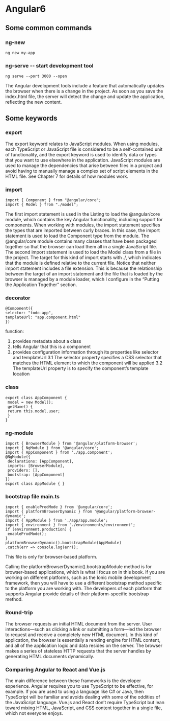 # Angular6
## Some common commands
### ng-new

```
ng new my-app
```
### ng-serve -- start development tool

```
ng serve --port 3000 --open
```
The Angular development tools include a feature that automatically updates the browser when there is
a change in the project. As soon as you save the index.html file, the server will detect the change and update
the application, reflecting the new content.


## Some keywords
### export
The export keyword relates to JavaScript modules. When using modules, each TypeScript or JavaScript
file is considered to be a self-contained unit of functionality, and the export keyword is used to identify
data or types that you want to use elsewhere in the application. JavaScript modules are used to manage the
dependencies that arise between files in a project and avoid having to manually manage a complex set of
script elements in the HTML file. See Chapter 7 for details of how modules work.

### import
```
import { Component } from "@angular/core";
import { Model } from "./model";
```

The first import statement is used in the Listing to load the @angular/core module, which contains
the key Angular functionality, including support for components. When working with modules, the import
statement specifies the types that are imported between curly braces. In this case, the import statement is
used to load the Component type from the module. The @angular/core module contains many classes that
have been packaged together so that the browser can load them all in a single JavaScript file.
The second import statement is used to load the Model class from a file in the project. The target for this
kind of import starts with ./, which indicates that the module is defined relative to the current file.
Notice that neither import statement includes a file extension. This is because the relationship between
the target of an import statement and the file that is loaded by the browser is managed by a module loader,
which I configure in the “Putting the Application Together” section.

### decorator
```
@Component({
selector: "todo-app",
templateUrl: "app.component.html"
})
```

function: 
1. provides metadata about a class
2. tells Angular that this is a component
3. provides configuration information through its properties like selector and templateUrl
 3.1 The selector property specifies a CSS selector that matches the HTML element to which the component will be applied
 3.2 The templateUrl property is to specify the component’s template location


### class
```
export class AppComponent {
 model = new Model();
 getName() {
 return this.model.user;
 }
}
```

### ng-module
```
import { BrowserModule } from '@angular/platform-browser';
import { NgModule } from '@angular/core';
import { AppComponent } from './app.component';
@NgModule({
 declarations: [AppComponent],
 imports: [BrowserModule],
 providers: [],
 bootstrap: [AppComponent]
})
export class AppModule { }
```
### bootstrap file main.ts 
```
import { enableProdMode } from '@angular/core';
import { platformBrowserDynamic } from '@angular/platform-browser-dynamic';
import { AppModule } from './app/app.module';
import { environment } from './environments/environment';
if (environment.production) {
 enableProdMode();
}
platformBrowserDynamic().bootstrapModule(AppModule)
.catch(err => console.log(err));
```
This file is only for browser-based platform.

Calling the platformBrowserDynamic().bootstrapModule method is for browser-based applications,
which is what I focus on in this book. If you are working on different platforms, such as the Ionic mobile
development framework, then you will have to use a different bootstrap method specific to the platform you are
working with. The developers of each platform that supports Angular provide details of their platform-specific
bootstrap method.

### Round-trip

The browser requests an initial
HTML document from the server. User interactions—such as clicking a link or submitting a form—led the
browser to request and receive a completely new HTML document. In this kind of application, the browser
is essentially a rending engine for HTML content, and all of the application logic and data resides on the
server. The browser makes a series of stateless HTTP requests that the server handles by generating HTML
documents dynamically.

### Comparing Angular to React and Vue.js

The main difference between these frameworks is the developer experience. Angular requires you
to use TypeScript to be effective, for example. If you are used to using a language like C# or Java, then
TypeScript will be familiar and avoids dealing with some of the oddities of the JavaScript language. Vue.js
and React don’t require TypeScript but lean toward mixing HTML, JavaScript, and CSS content together in a
single file, which not everyone enjoys.
